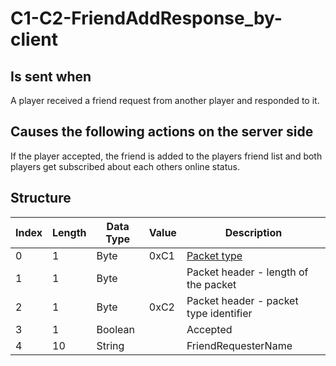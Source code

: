 # C1-C2-FriendAddResponse_by-client

## Is sent when

A player received a friend request from another player and responded to it.

## Causes the following actions on the server side

If the player accepted, the friend is added to the players friend list and both players get subscribed about each others online status.

## Structure

| Index | Length | Data Type | Value | Description |
|-------|--------|-----------|-------|-------------|
| 0 | 1 |   Byte   | 0xC1  | [Packet type](PacketTypes.md) |
| 1 | 1 |    Byte   |      | Packet header - length of the packet |
| 2 | 1 |    Byte   | 0xC2  | Packet header - packet type identifier |
| 3 | 1 | Boolean |  | Accepted |
| 4 | 10 | String |  | FriendRequesterName |